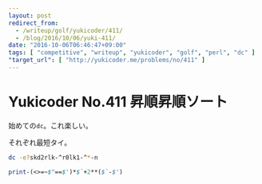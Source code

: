 ```yaml
---
layout: post
redirect_from:
  - /writeup/golf/yukicoder/411/
  - /blog/2016/10/06/yuki-411/
date: "2016-10-06T06:46:47+09:00"
tags: [ "competitive", "writeup", "yukicoder", "golf", "perl", "dc" ]
"target_url": [ "http://yukicoder.me/problems/no/411" ]
---
```


# Yukicoder No.411 昇順昇順ソート

始めての`dc`。これ楽しい。

それぞれ最短タイ。

``` bash
dc -e?skd2rlk-^r0lk1-^*-n
```

``` perl
print-(<>=~$"==$')*$`+2**($`-$')
```
